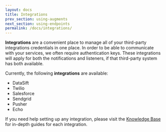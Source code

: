 ```yaml
---
layout: docs
title: Integrations
prev_section: using-augments
next_section: using-endpoints
permalink: /docs/integrations/
---
```


**Integrations** are a convenient place to manage all of your third-party
integrations credentials in one place. In order to be able to communicate with
your services, we often require authentication keys. These integrations will
apply for both the notifications and listeners, if that third-party system has
both available.

Currently, the following **integrations** are available:

* DataSift
* Twilio
* Salesforce
* Sendgrid
* Pusher
* Echo

If you need help setting up any integration, please visit the [Knowledge Base](http://support.cxengage.com) for
in-depth guides for each integration.

